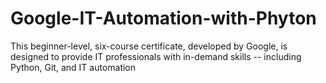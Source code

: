# Google-IT-Automation-with-Phyton
This beginner-level, six-course certificate, developed by Google, is designed to provide IT professionals with in-demand skills -- including Python, Git, and IT automation
